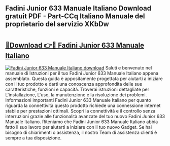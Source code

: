 ## Fadini Junior 633 Manuale Italiano Download gratuit PDF - Part-CCq Italiano Manuale del proprietario del servizio XKbDw

# <h2><a href="http://dfai5il.blite.top/?on=Fadini+Junior+633+Manuale+Italiano">🔗Download 👉🔴 Fadini Junior 633 Manuale Italiano</a></h2>

[![Fadini Junior 633 Manuale Italiano download](https://i.imgur.com/lujVjoI.png)](http://dfai5il.blite.top/?on=Fadini+Junior+633+Manuale+Italiano)
Saluti e benvenuto nel manuale di Istruzioni per il tuo Fadini Junior 633 Manuale Italiano appena assemblato. Questa guida è appositamente progettata per aiutarti a iniziare con il tuo prodotto e darti una conoscenza approfondita delle sue caratteristiche, funzioni e capacità. Troverai istruzioni dettagliate per L'installazione, L'uso, la manutenzione e la risoluzione dei problemi. Informazioni importanti Fadini Junior 633 Manuale Italiano per quanto riguarda la connettività questo prodotto richiede una connessione internet stabile per prestazioni ottimali. Scopri la connettività e il controllo senza interruzioni grazie alle funzionalità avanzate del tuo nuovo Fadini Junior 633 Manuale Italiano. Riteniamo che Fadini Junior 633 Manuale Italiano abbia fatto il suo lavoro per aiutarti a iniziare con il tuo nuovo Gadget. Se hai bisogno di chiarimenti o assistenza, il nostro Team di assistenza clienti è sempre a tua disposizione.
